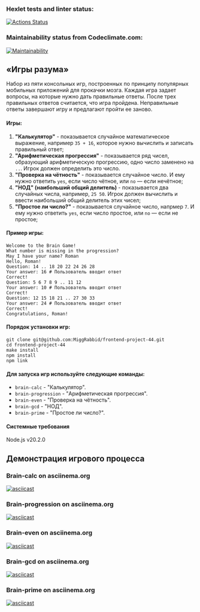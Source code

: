 ### Hexlet tests and linter status:
[![Actions Status](https://github.com/MiggRabbid/frontend-project-44/workflows/hexlet-check/badge.svg)](https://github.com/MiggRabbid/frontend-project-44/actions)

### Maintainability status from Codeclimate.com:
[![Maintainability](https://api.codeclimate.com/v1/badges/0b5a95a1aade441825f3/maintainability)](https://codeclimate.com/github/MiggRabbid/frontend-project-44/maintainability)

## «Игры разума»
Набор из пяти консольных игр, построенных по принципу популярных мобильных приложений для прокачки мозга. Каждая игра задает вопросы, на которые нужно дать правильные ответы. После трех правильных ответов считается, что игра пройдена. Неправильные ответы завершают игру и предлагают пройти ее заново. 

#### Игры:
1. **"Калькулятор"** - показывается случайное математическое выражение, например `35 + 16`, которое нужно вычислить и записать правильный ответ;
1. **"Арифметическая прогрессия"** - показывается ряд чисел, образующий арифметическую прогрессию, одно число заменено на `..`. Игрок должен определить это число.
1. **"Проверка на чётность"** - показывается случайное число. И ему нужно ответить `yes`, если число чётное, или `no` — если нечётное;
1. **"НОД" (наибольший общий делитель)** - показывается два случайных числа, например, `25 50`. Игрок должен вычислить и ввести наибольший общий делитель этих чисел;
1. **"Простое ли число?"** - показывается случайное число, напрмер `7`. И ему нужно ответить `yes`, если число простое, или `no` — если не простое;


#### Пример игры:
```brain-progression
Welcome to the Brain Game!
What number is missing in the progression?
May I have your name? Roman
Hello, Roman!
Question: 14 .. 18 20 22 24 26 28
Your answer: 16 # Пользователь вводит ответ
Correct!
Question: 5 6 7 8 9 .. 11 12
Your answer: 10 # Пользователь вводит ответ
Correct!
Question: 12 15 18 21 .. 27 30 33
Your answer: 24 # Пользователь вводит ответ
Correct!
Congratulations, Roman!
```

#### Порядок установки игр:
```
git clone git@github.com:MiggRabbid/frontend-project-44.git
cd frontend-project-44
make install
npm install
npm link
```

#### Для запуска игр используйте следующие команды:
* `brain-calc` - "Калькулятор". 
* `brain-progression` - "Арифметическая прогрессия".
* `brain-even` - "Проверка на чётность".
* `brain-gcd` - "НОД".
* `brain-prime` - "Простое ли число?".

#### Системные требования
Node.js v20.2.0

## Демонстрация игрового процесса

### Brain-calc on asciinema.org
[![asciicast](https://asciinema.org/a/591667.svg)](https://asciinema.org/a/591667)

### Brain-progression on asciinema.org
[![asciicast](https://asciinema.org/a/591955.svg)](https://asciinema.org/a/591955)

### Brain-even on asciinema.org
[![asciicast](https://asciinema.org/a/591424.svg)](https://asciinema.org/a/591424)

### Brain-gcd on asciinema.org
[![asciicast](https://asciinema.org/a/591949.svg)](https://asciinema.org/a/591949)

### Brain-prime on asciinema.org
[![asciicast](https://asciinema.org/a/591958.svg)](https://asciinema.org/a/591958)